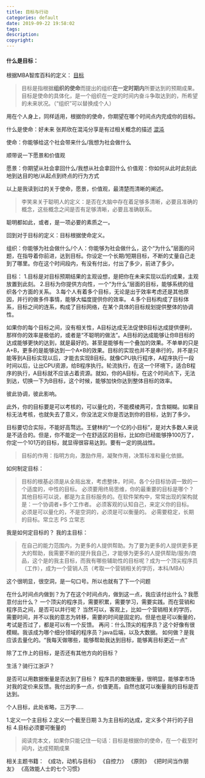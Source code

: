 ```yaml
---
title: 目标与行动
categories: default
date: 2019-09-22 19:58:02
tags:
description:
copyright:
---
```

#### 什么是目标：
根据MBA智库百科的定义： [目标](https://wiki.mbalib.com/wiki/%E7%9B%AE%E6%A0%87) 
> 目标是指根据**组织的使命**而提出的组织**在一定时期内**所要达到的预期成果。目标是使命的具体化，是一个组织在一定的时间内奋斗争取达到的，所希望的未来状况。（“组织”可以替换成个人）

用在个人身上，同样适用，根据你的使命，你期望在哪个时间点内完成你的目标。

什么是使命：好未来 张邦欣在混沌分享是有过相关概念的描述 [混沌](https://www.hundun.cn/course_video/detail?course_id=43a6d5694b5948607686ae3156abf2b3&backplay=1)

使命：你能够给这个社会带来什么/我想为社会做什么

顺带说一下愿景和价值观

愿景：你期望从社会拿回什么/我想从社会拿回什么
价值观：你如何从此时此刻此地到达目的地/从起点到终点的行为方式

以上是我读到过的关于使命，愿景，价值观，最清楚而清晰的阐述。

> 李笑来关于聪明人的定义：是否在大脑中存在着足够多清晰，必要且准确的概念，这些概念之间是否有足够清晰，必要且准确联系。

聪明都如此，或者，是一项必要的素质之一。

回到对于目标的定义：目标根据使命定义。

组织：你能够为社会做什么/个人：你能够为社会做什么，这个“为什么”层面的问题，在指导着你前进，达到目标。你设定一个长期/短期目标，不断的丈量自己走到了哪里。你在这个时间段内，有没有付出，付出了多少，前进了多少。

目标：
1.目标是对目标预期结果的主观设想，是把你在未来实现以后的成果，主观放置到此刻。
2.目标为你提供方向性，一个“为什么”层面的目标，能够系统的组织各个方面的关系。
3.每个人有着多个目标，无论是出于效率考虑还是其他原因，并行的做多件事情，能够大幅度提供你的效率。
4.多个目标构成了目标体系，目标之间的连系，构成了目标网络，在某个具体的目标规划提供整体的协调性。

如果你的每个目标之间，没有相关性，A目标达成无法促使B目标达成提供便利，那样你的效率是极低的，或者是“不聪明的做法”。A目标的达成能够让你B目标的达成能够更快的达到，就是最好的。甚至是能够有一个叠加的效果。不单单的只是A+B，更多的是能够达到一个A×B的效果。目标的实现也并不是串行的，并不是只能等到A目标实现以后，才能去实现B目标。就像CPU执行程序，A程序执行一段时间以后，让出CPU资源，给B程序执行。轮流执行，在这一个环境下，适合B程序的执行，A目标就不应该占着资源。就如，你的A目标，在这个时间点下，无法到达，切换一下为B目标，这个时候，能够加快你达到整体目标的效率。

彼此协调，彼此影响。

此外，你的目标要是可以考核的，可以量化的，不能模棱两可，含含糊糊。如果目标无法考核，也就失去了意义，你没法定义你是否达到你的目标，达到了多少。

目标要切合实际，不能好高骛远。王健林的“一个亿的小目标”，是对大多数人来说是不适合的。但是，你不能定一个在舒适区的目标，比如你已经能够挣100万了，你定一个101万的目标，就显得很容易达到。要有一定的挑战性。

> 目标的作用：指明方向，激励作用，凝聚作用，决策标准和量化依据。

如何制定目标：

> 目标的根基必须是从全局出发，考虑整体，时间，各个分目标协调一致的一个适度的，中性的目标。
必须要用终局思维，你的最重要的目标是哪个？其他目标可以说，都是为主目标服务的。在软件架构中，常常出现的架构就是：一个协调者+多个工作者。
必须客观的认知自己，来定义你的目标。
必须是可以量化的，不是空洞的，必须是可以衡量的。
必需要稳定，长期的目标。常立志 PS 立常志

我是如何定目标的？
我的主目标：
> 在自己的能力范围内，为更多的人提供帮助。为了要为更多的人提供更多更大的帮助，我需要不断的提升我自己，才能够为更多的人提供帮助/服务/商品，这个是的我主目标，而我有哪些辅助性的目标呢？成为一个顶尖程序员（工作），成为一个营销人员（考取一个营销相关的学历，本科/MBA）

<!-- more -->

这个很明显，很空洞，是一句口号。所以也就有了下一个问题

在什么时间点内做到？为了在这个时间点内，做到这一点，我应该付出什么？我愿意付出什么？
一个顶尖的程序员，需要积累，需要学习，需要实践。而在营销和程序员之间，是否可以并行呢？
当然可以，客观上，比如一个营销相关的学历，需要时间，并不以我的意志为转移，需要的时间是固定的。但是也是可以衡量的，考试是否过了，都是可以有一个反馈。
再问：什么顶尖的程序员？这个好像有很模糊。我该成为哪个细分领域的程序员？java后端，以及大数据。
如何做？是我应该去量化的。“我每天做哪些，能够帮助我达到目标，能够离目标更近一点”

除了工作上的目标，是否还有其他方向的目标？

生活？骑行江浙沪？

是否可以用数据衡量是否达到了目标？
程序员的数据衡量，很明显，能够拿市场对我的定价来反馈。我付出的多一点，价值更高，自然也就可以衡量我的目标是否达到。

个人目标，此处省略，三万字.....


1.定义一个主目标
2.定义一个截至日期
3.为主目标的达成，定义多个并行的子目标
4.目标必须要可衡量的

> 阅读完本文，如果你只能记住一句话：目标是根据你的使命，在一个截至时间内，达成预期成果

相关主题书籍：
《成功，动机与目标》
《自控力》
《原则》
《把时间当作朋友》
《高效能人士的七个习惯》
